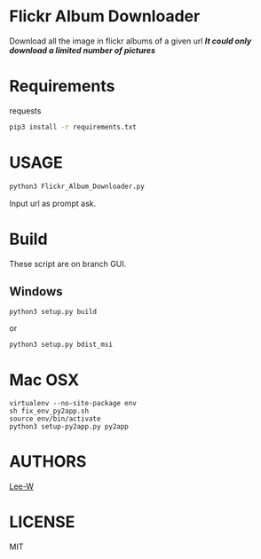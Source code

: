 # Flickr Album Downloader
Download all the image in flickr albums of a given url
***It could only download a limited number of pictures***

# Requirements
requests
```sh
pip3 install -r requirements.txt
```

# USAGE
```sh
python3 Flickr_Album_Downloader.py
```
Input url as prompt ask.

# Build
These script are on branch GUI.

## Windows
```
python3 setup.py build
```

or

```
python3 setup.py bdist_msi
```

# Mac OSX
```
virtualenv --no-site-package env
sh fix_env_py2app.sh
source env/bin/activate
python3 setup-py2app.py py2app
```


# AUTHORS
[Lee-W](https://github.com/Lee-W/)

# LICENSE
MIT


